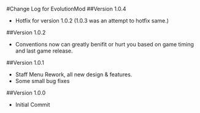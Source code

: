 #Change Log for EvolutionMod
##Version 1.0.4
- Hotfix for version 1.0.2 (1.0.3 was an attempt to hotfix same.)

##Version 1.0.2
- Conventions now can greatly benifit or hurt you based on game timing and last game release.

##Version 1.0.1
- Staff Menu Rework, all new design & features.
- Some small bug fixes

##Version 1.0.0
- Initial Commit
